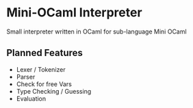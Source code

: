 # Mini-OCaml Interpreter
Small interpreter written in OCaml for sub-language Mini OCaml

## Planned Features
- Lexer / Tokenizer
- Parser
- Check for free Vars
- Type Checking / Guessing
- Evaluation
